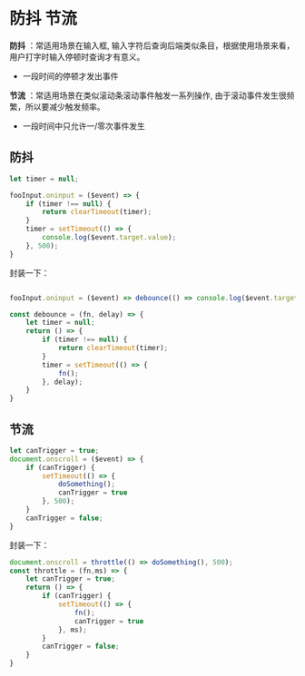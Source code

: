 # 防抖 节流

**防抖** ：常适用场景在输入框, 输入字符后查询后端类似条目，根据使用场景来看，用户打字时输入停顿时查询才有意义。
 * 一段时间的停顿才发出事件

**节流** ：常适用场景在类似滚动条滚动事件触发一系列操作, 由于滚动事件发生很频繁，所以要减少触发频率。
 * 一段时间中只允许一/零次事件发生

## 防抖

```ts
let timer = null;

fooInput.oninput = ($event) => {
    if (timer !== null) {
        return clearTimeout(timer);
    }
    timer = setTimeout(() => {
        console.log($event.target.value);
    }, 500);
}
```

封装一下：
```ts

fooInput.oninput = ($event) => debounce(() => console.log($event.target.value), 500);

const debounce = (fn, delay) => {
    let timer = null;
    return () => {
        if (timer !== null) {
            return clearTimeout(timer);
        }
        timer = setTimeout(() => {
            fn();
        }, delay); 
    }
}
```

## 节流

```ts
let canTrigger = true;
document.onscroll = ($event) => {
    if (canTrigger) {
        setTimeout(() => {
            doSomething();
            canTrigger = true
        }, 500);
    }
    canTrigger = false;
}
```
封装一下：
```ts
document.onscroll = throttle(() => doSomething(), 500);
const throttle = (fn,ms) => {
    let canTrigger = true;
    return () => {
        if (canTrigger) {
            setTimeout(() => {
                fn();
                canTrigger = true
            }, ms);
        }
        canTrigger = false;
    }
}
```
